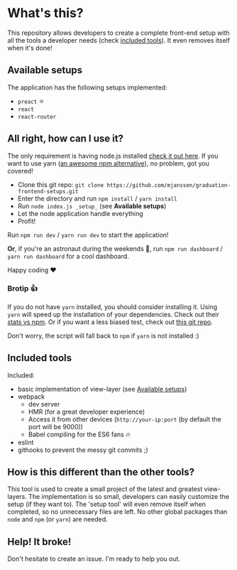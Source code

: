 # What's this?

This repository allows developers to create a complete front-end setup with all the tools a developer needs (check [included tools](#included-tools)). It even removes itself when it's done!

## Available setups

The application has the following setups implemented:

- `preact` :atom_symbol:
- `react`
- `react-router`

## All right, how can I use it?

The only requirement is having node.js installed [check it out here](https://nodejs.org/en/). If you want to use yarn ([an awesome npm alternative](https://yarnpkg.com/en/)), no problem, got you covered!

- Clone this git repo: `git clone https://github.com/mjanssen/graduation-frontend-setups.git`
- Enter the directory and run `npm install` / `yarn install`
- Run `node index.js _setup_` (see **Available setups**)
- Let the node application handle everything
- Profit!

Run `npm run dev` / `yarn run dev` to start the application!

**Or**, if you're an astronaut during the weekends :rocket:, run `npm run dashboard` / `yarn run dashboard` for a cool dashboard.

Happy coding :heart:

### Brotip :+1:

If you do not have `yarn` installed, you should consider installing it. Using `yarn` will speed up the 
installation of your dependencies. Check out their [stats vs npm](https://yarnpkg.com/lang/en/compare/). Or if you want
a less biased test, check out [this git repo](https://github.com/appleboy/npm-vs-yarn).

Don't worry, the script will fall back to `npm` if `yarn` is not installed :)

## Included tools

Included:

- basic implementation of view-layer (see [Available setups](#available-setups))
- webpack
  - dev server
  - HMR (for a great developer experience)
  - Access it from other devices (`http://your-ip:port` (by default the port will be 9000))
  - Babel compiling for the ES6 fans :fire:
- eslint
- githooks to prevent the messy git commits ;)

## How is this different than the other tools?

This tool is used to create a small project of the latest and greatest view-layers. The implementation is so small,
developers can easily customize the setup (if they want to). The 'setup tool' will even remove itself when completed,
so no unnecessary files are left. No other global packages than `node` and `npm` (or `yarn`) are needed.

## Help! It broke!

Don't hesitate to create an issue. I'm ready to help you out.

